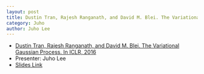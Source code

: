 ```yaml
---
layout: post
title: Dustin Tran, Rajesh Ranganath, and David M. Blei. The Variational Gaussian Process. In ICLR, 2016
category: Juho
author: Juho Lee
---
```


* [Dustin Tran, Rajesh Ranganath, and David M. Blei. The Variational Gaussian Process. In ICLR, 2016](https://arxiv.org/abs/1511.06499)
* Presenter: Juho Lee
* [Slides Link][slides-link]

[slides-link]: /reading-group/slides/20160822.pdf
